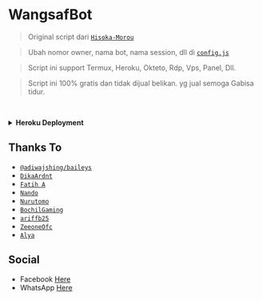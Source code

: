 </p>
<h1 align="left">WangsafBot</h1>

> Original script dari [`Hisoka-Morou`](https://github.com/DikaArdnt/Hisoka-Morou)

> Ubah nomor owner, nama bot, nama session, dll di [`config.js`](https://github.com/BadBoys404/WangsafMd-Beta/blob/master/config.js)

> Script ini support Termux, Heroku, Okteto, Rdp, Vps, Panel, Dll.

> Script ini 100% gratis dan tidak dijual belikan. yg jual semoga Gabisa tidur.
 

</br>

<!-- Cara Install -->
<b><details><summary>Heroku Deployment</summary></b>  

[![Deploy](https://www.herokucdn.com/deploy/button.png)](https://heroku.com/deploy)
	
<b>Install Buildpacknya:</b>
* NodeJS buildpack
* FFmpeg buildpack https://github.com/jonathanong/heroku-buildpack-ffmpeg-latest.git
</details>

## Thanks To
* [`@adiwajshing/baileys`](https://github.com/adiwajshing/baileys)
* [`DikaArdnt`](https://github.com/DikaArdnt)
* [`Fatih A`](https://github.com/FatihArridho)
* [`Nando`](https://github.com/Nando35)
* [`Nurutomo`](https://github.com/Nurutomo)
* [`BochilGaming`](https://github.com/BochilGaming)
* [`ariffb25`](https://github.com/ariffb25)
* [`ZeeoneOfc`](https://github.com/zeeone-ofc)
* [`Alya`](https://github.com/AliyaBot)

## Social
* Facebook [Here](https://www.facebook.com/alfachri.kurniawan.37)
* WhatsApp [Here](https://wa.me/6283145372436?text=Assalamualaikum%20tod)

	
</details>
